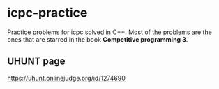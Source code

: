 # icpc-practice
Practice problems for icpc solved in C++.
Most of the problems are the ones that are starred in the book **Competitive programming 3**.

## UHUNT page
https://uhunt.onlinejudge.org/id/1274690
